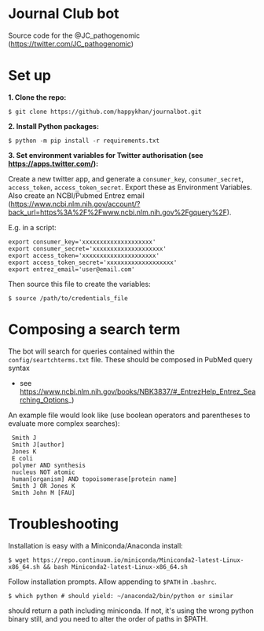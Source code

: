 Journal Club bot
================

Source code for the @JC_pathogenomic (https://twitter.com/JC_pathogenomic)

# Set up

**1. Clone the repo:**

    $ git clone https://github.com/happykhan/journalbot.git


**2. Install Python packages:**

    $ python -m pip install -r requirements.txt


**3. Set environment variables for Twitter authorisation (see https://apps.twitter.com/):**

Create a new twitter app, and generate a `consumer_key`, `consumer_secret`, `access_token`, `access_token_secret`. Export these as Environment Variables.
Also create an NCBI/Pubmed Entrez email (https://www.ncbi.nlm.nih.gov/account/?back_url=https%3A%2F%2Fwww.ncbi.nlm.nih.gov%2Fgquery%2F).

E.g. in a script:

    export consumer_key='xxxxxxxxxxxxxxxxxxxx'
    export consumer_secret='xxxxxxxxxxxxxxxxxxxx'
    export access_token='xxxxxxxxxxxxxxxxxxxxx'
    export access_token_secret='xxxxxxxxxxxxxxxxxxx'
    export entrez_email='user@email.com'

Then source this file to create the variables:

    $ source /path/to/credentials_file

# Composing a search term

The bot will search for queries contained within the `config/seartchterms.txt` file. These should be composed in PubMed query syntax
- see https://www.ncbi.nlm.nih.gov/books/NBK3837/#_EntrezHelp_Entrez_Searching_Options_)

An example file would look like (use boolean operators and parentheses to evaluate more
complex searches):

     Smith J
     Smith J[author]
     Jones K
     E coli
     polymer AND synthesis
     nucleus NOT atomic
     human[organism] AND topoisomerase[protein name]
     Smith J OR Jones K
     Smith John M [FAU]


# Troubleshooting

Installation is easy with a Miniconda/Anaconda install:

    $ wget https://repo.continuum.io/miniconda/Miniconda2-latest-Linux-x86_64.sh && bash Miniconda2-latest-Linux-x86_64.sh

Follow installation prompts. Allow appending to `$PATH` in `.bashrc`.

    $ which python # should yield: ~/anaconda2/bin/python or similar

should return a path including miniconda. If not, it's using the wrong python binary still, and you need to alter the order of paths in $PATH.
